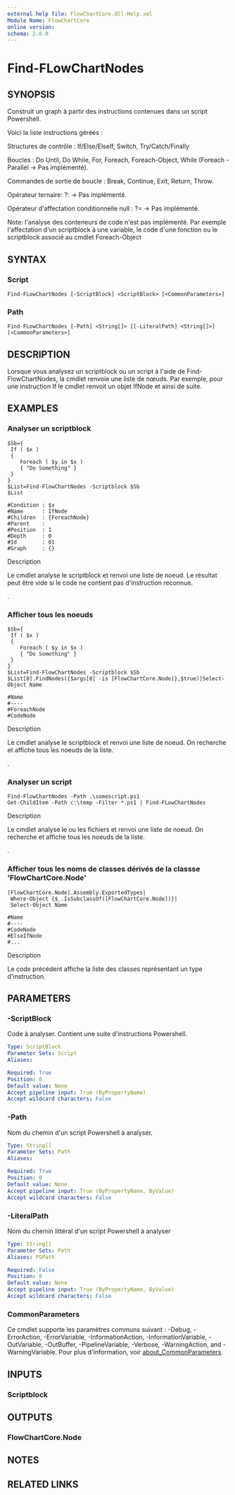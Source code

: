 ```yaml
---
external help file: FlowChartCore.dll-Help.xml
Module Name: FlowChartCore
online version:
schema: 2.0.0
---
```


# Find-FLowChartNodes

## SYNOPSIS
Construit un graph à partir des instructions contenues dans un script Powershell.

Voici la liste instructions gérées :

Structures de contrôle : If/Else/ElseIf, Switch, Try/Catch/Finally

Boucles : Do Until, Do While, For, Foreach, Foreach-Object, While (Foreach -Parallel -> Pas implémenté).

Commandes de sortie de boucle : Break, Continue, Exit, Return, Throw.

Opérateur ternaire:  ?:   -> Pas implémenté.

Opérateur d'affectation conditionnelle null : ?=   -> Pas implémenté.

Note: l'analyse des conteneurs de code n'est pas implémenté. Par exemple l'affectation d'un scriptblock à une variable, le code d'une fonction ou le scriptblock associé au cmdlet Foreach-Object

## SYNTAX

### Script
```
Find-FLowChartNodes [-ScriptBlock] <ScriptBlock> [<CommonParameters>]
```

### Path
```
Find-FLowChartNodes [-Path] <String[]> [[-LiteralPath] <String[]>] [<CommonParameters>]
```

## DESCRIPTION
Lorsque vous analysez un scriptblock ou un script à l'aide de Find-FlowChartNodes, la cmdlet renvoie une liste de nœuds.
Par exemple, pour une instruction If le cmdlet renvoit un objet IfNode et ainsi de suite.

## EXAMPLES

### Analyser un scriptblock
```
$Sb={
 If ( $x ) 
 {
    Foreach ( $y in $x ) 
    { "Do Something" }
 }
}
$List=Find-FlowChartNodes -Scriptblock $Sb
$List

#Condition : $x
#Name      : IfNode
#Children  : {ForeachNode}
#Parent    :
#Position  : 1
#Depth     : 0
#Id        : 01
#Graph     : {}

```

Description

Le cmdlet analyse le scriptblock et renvoi une liste de noeud.
Le résultat peut être vide si le code ne contient pas d'instruction reconnue.

.
### Afficher tous les noeuds
```
$Sb={
 If ( $x ) 
 {
    Foreach ( $y in $x ) 
    { "Do Something" }
 }
}
$List=Find-FlowChartNodes -Scriptblock $Sb
$List[0].FindNodes({$args[0] -is [FlowChartCore.Node]},$true)|Select-Object Name

#Name
#----
#ForeachNode
#CodeNode

```

Description

Le cmdlet analyse le scriptblock et renvoi une liste de noeud. On recherche et affiche tous les noeuds de la liste.

.
### Analyser un script
```
Find-FlowChartNodes -Path .\somescript.ps1
Get-ChildItem -Path c:\temp -Filter *.ps1 | Find-FLowChartNodes
```

Description

Le cmdlet analyse le ou les fichiers et renvoi une liste de noeud. On recherche et affiche tous les noeuds de la liste.

.

### Afficher tous les noms de classes dérivés de la classse 'FlowChartCore.Node'
```
[FlowChartCore.Node].Assembly.ExportedTypes|
 Where-Object {$_.IsSubclassOf([FlowChartCore.Node])}|
 Select-Object Name

#Name
#----
#CodeNode
#ElseIfNode
#...

```

Description

Le code précédent affiche la liste des classes représentant un type d'instruction.


## PARAMETERS

### -ScriptBlock
Code à analyser. Contient une suite d'instructions Powershell.

```yaml
Type: ScriptBlock
Parameter Sets: Script
Aliases:

Required: True
Position: 0
Default value: None
Accept pipeline input: True (ByPropertyName)
Accept wildcard characters: False
```

### -Path
Nom du chemin d'un script Powershell à analyser.

```yaml
Type: String[]
Parameter Sets: Path
Aliases:

Required: True
Position: 0
Default value: None
Accept pipeline input: True (ByPropertyName, ByValue)
Accept wildcard characters: False
```

### -LiteralPath
Nom du chemin littéral d'un script Powershell à analyser

```yaml
Type: String[]
Parameter Sets: Path
Aliases: PSPath

Required: False
Position: 0
Default value: None
Accept pipeline input: True (ByPropertyName, ByValue)
Accept wildcard characters: False
```

### CommonParameters
Ce cmdlet supporte les paramètres communs suivant : -Debug, -ErrorAction, -ErrorVariable, -InformationAction, -InformationVariable, -OutVariable, -OutBuffer, -PipelineVariable, -Verbose, -WarningAction, and -WarningVariable. Pour plus d'information, voir [about_CommonParameters](http://go.microsoft.com/fwlink/?LinkID=113216).

## INPUTS

### Scriptblock
## OUTPUTS

### FlowChartCore.Node
## NOTES

## RELATED LINKS
